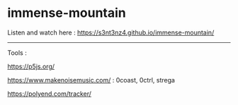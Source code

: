 # immense-mountain

Listen and watch here : https://s3nt3nz4.github.io/immense-mountain/

-------------------------------------------------------
Tools :

https://p5js.org/

https://www.makenoisemusic.com/ : 0coast, 0ctrl, strega

https://polyend.com/tracker/